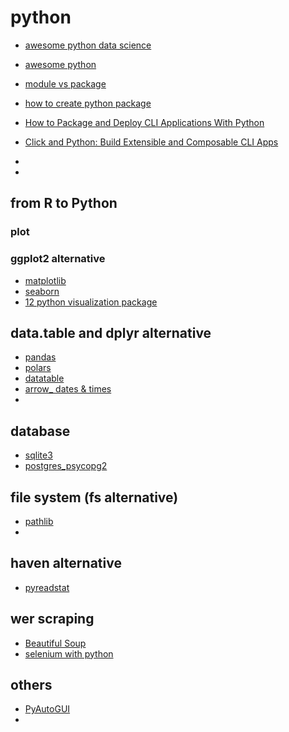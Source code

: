 # python

- [awesome python data science](https://github.com/krzjoa/awesome-python-data-science)
- [awesome python](https://github.com/vinta/awesome-python)


- [module vs package](https://learnpython.com/blog/python-modules-packages-libraries-frameworks/)
- [how to create python package](https://medium.com/analytics-vidhya/how-to-create-a-python-library-7d5aea80cc3f)
- [How to Package and Deploy CLI Applications With Python](https://www.tutorialspoint.com/how-to-package-and-deploy-cli-applications-with-python)
- [Click and Python: Build Extensible and Composable CLI Apps](https://realpython.com/python-click/#documenting-commands-and-options)
- 

- 

## from R to Python
### plot
### ggplot2 alternative
- [matplotlib](https://github.com/matplotlib/matplotlib)
- [seaborn](https://github.com/mwaskom/seaborn)
- [12 python visualization package](https://mode.com/blog/python-data-visualization-libraries)
## data.table and dplyr alternative 
- [pandas](https://github.com/pandas-dev/pandas)
- [polars](https://github.com/pola-rs/polars)
- [datatable](https://github.com/h2oai/datatable)
- [arrow_ dates & times](https://github.com/arrow-py/arrow)
- 
## database
- [sqlite3](https://docs.python.org/3/library/sqlite3.html)
- [postgres_psycopg2](https://github.com/psycopg/psycopg2)
## file system (fs alternative)
- [pathlib](https://docs.python.org/3/library/pathlib.html)
- 
## haven alternative 
- [pyreadstat](https://github.com/Roche/pyreadstat)
## wer scraping
- [Beautiful Soup](https://www.crummy.com/software/BeautifulSoup/bs4/doc/index.html#)
- [selenium with python](https://selenium-python.readthedocs.io/)
## others
- [PyAutoGUI](https://pyautogui.readthedocs.io/en/latest/)
- 
